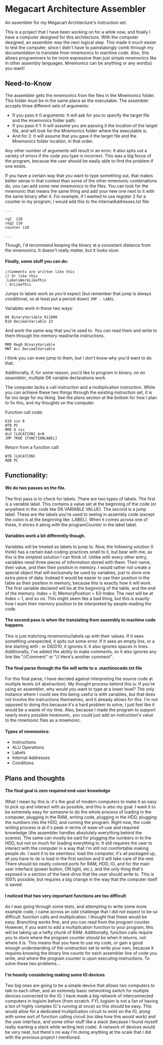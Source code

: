 # Megacart Architecture Assembler
An assembler for my Megacart Architecture's instruction set.

This is a project that I have been working on for a while now, and finally I have a computer designed for this architecture. With the computer designed, an assembler was the next logical step. This made it much easier to test the computer, since I didn't have to painstakingly comb through my documentation to translate from mnemonics to machine code. Also, this allows programmers to be more expressive than just simple mnemonics like in other assembly languages. Mnemonics can be anything or any word(s) you want!

## Need-to-Know
The assembler gets the mnemonics from the files in the Mnemonics folder. This folder must be in the same place as the executable. The assembler accepts three different sets of arguments:
* If you pass it 0 arguments: It will ask for you to specify the target file and the mnemonics folder path.
* If you pass it 1: It will assume you are passing it the location of the target file, and will look for the Mnemonics folder where the executable is.
* And for 2: It will assume that you gave it the target file and the Mnemonics folder location, in that order.

Any other number of arguments will result in an error. It also spits out a variety of errors if the code you type is incorrect. This was a big focus of the program, because the user should be easily able to find the problem if one exists.

If you have a certain way that you want to type something out, that makes better sense in that context than some of the other mnemonic combinations do, you can add some new mnemonics to the files. You can look for the mnemonic that means the same thing and add your new one next to it with the same binary after it. For example, if I wanted to use register 2 for a counter in my program, I would add this to the InternalAddresses.txt file:
```
...

rg2  110
reg2 110
counter 110

...
```

Though, I'd recommend keeping the binary at a consistant distance from the mnemonics. It doesn't really matter, but it looks nicer.

#### Finally, some stuff you can do:
```
//Comments are written like this
// Or like this
:LabelsWorkLikeThis
: OrLikeThis
```

Jumps to labels work as you'd expect (but remember that jump is always conditional, so at least put a period down)
```JMP . LABEL```

Variables work in these two ways:
```
D6 BinaryVariable 011000
D10 DecimalVariable 23
```

And work the same way that you're used to. You can read them and write to them through the memory read/write instructions.
```
MRD Reg0 BinaryVariable
MWT Acc DecimalVariable
```

I think you can even jump to them, but I don't know why you'd want to do that.

Additionally, if, for some reason, you'd like to program in binary, *on an assembler*, multiple D6 variable declarations work.

The computer lacks a call instruction and a multiplication instruction. While you can achieve these two things through the existing instruction set, it is far too large for my liking. See the plans section at the bottom for how I plan to fix this, and my thoughts on the computer.

Function call code:
```
D10 six 6
WTB PC
MRD A six
ALU [LOCATION] A+B
JMP TRUE [FUNCTIONLABEL]
```

Return from a function call:
```
WTB [LOCATION]
RDB PC
```

## Functionality:
#### We do two passes on the file.

The first pass is to check for labels.
There are two types of labels.
The first is a variable label. This contains a value set at the beginning of the code (or anywhere in the code like D6 VARIABLE VALUE).
The second is a jump label. These are the labels you're used to seeing in assembly code (except the colon is at the beginning like :LABEL).
When it comes across one of these, it stores it along with the programCounter in the label tabel.

#### Variables work a bit differently though.
Variables will be treated as labels to jump to.
Now, the following solution (I think) has a certain bad-coding-practices smell to it, but bear with me, as this is the simplest solution I can think of.
Unlike with every other entry, variables need three pieces of information stored with them: Their name, their value, and then their position in memory.
I would rather not create a special object that will exclusively be used by variables, just to store one extra piece of data.
Instead it would be easier to use their position in the table as their position in memory, because this is exactly how it will work.
The first variable declared will be at the beginning of the table, and the end of the memory. Index = 0; MemoryPosition = 63-Index;
The next will be at Index = 1, and so on.
This might seem like a bad thing, but this is exactly how I want their memory position to be interpreted by people reading the code.

#### The second pass is when the translating from assembly to machine code happens.
This is just matching mnemonics/labels up with their values.
If it sees something unexpected, it spits out some error.
If it sees an empty line, or a line starting with : or D6/D10, it ignores it.
It also ignores spaces in lines.
Additionally, I've added the ability to make comments, so it also ignores any line like "//Comment" or "// Here's another comment".

#### The final parse through the file will write to a .machinecode.txt file
For this final parse, I have decided against interpreting the source code at multiple levels (of abstraction).
My thought process behind this is: If you're using an assembler, why would you want to type at a lower level?
The only instance where I could see this being useful is with variables, but that does not involve the instructions themselves, and it already allows for this.
I'm not opposed to doing this because it's a hard problem to solve, I just feel like it would be a waste of my time.
Also, because I made the program to support nearly every possible mnemonic, you could just add an instruction's value to the mnemonic files as a mnemonic.

#### Types of mnemonics:
* Instructions
* ALU Operations
* Labels
* Internal Addresses
* Conditions

## Plans and thoughts
#### The final goal is zero required end-user knowledge
What I mean by this is: it's the goal of modern computers to make it as easy to pick up and interact with as possible, and this is also my goal. I want it to be extremely easy for someone to do the whole process of loading in the computer, plugging in the RAM, writing code, plugging in the HDD, plugging the numbers into the HDD, and running the program. Right now, the code writing process is at it's peak in terms of ease-of-use and required knowledge (the assembler handles absolutely everything behind the scenes). The same can mostly be said for plugging the numbers in to the HDD, but not so much for loading everything in. It still requires the user to interact with the computer in a way that I'm still not comfortable making people do. I want it to be seemless: load the computer, it's all packaged up, all you have to do is load in the first section and it will take care of the rest. There should be neatly colored ports for RAM, HDD, IO, and for the main user interface (power button, ON light, etc.), and the only thing that's exposed is a section of the hard-drive that the user should write to. This is 100% possible, but requires a big change in the way that the computer itself is saved.

#### I noticed that two very important functions are too difficult
As I was going through some tests, and attempting to write some more example code, I came across an odd challenge that I did not expect to be so difficult: function calls and multiplication. I thought that these would be easy. Branching works fine, and you can read from the program counter. However, if you want to add a multiplication function to your program, this will be taking up a hefty chunk of RAM. Additionally, function calls require you to store where the program counter *should* be when it returns, not where it *is*. This means that you have to use my code, or gain a good enough understanding of the unstruction set to write your own, because it requires knowing the binary line counts for each assembler line of code you write, and where the program counter is upon executing instructions. To solve these two problems...

#### I'm heavily considering making some IO devices
Two big ones are going to be a simple device that allows two computers to talk to each other, and an extemely basic networking switch for multiple devices connected to the IO. I have made a big network of interconnected computers in logisim before (from scratch. FYI, logisim is not a fan of having a ton of highly complex IC's running at once) so this should be easy. This would allow for a dedicated multiplication circuit to exist on the IO, along with some sort of function calling circuit (no idea how this would work) and the user interface, and some other stuff like a stack (because I found myself really wanting a stack while writing test code). A network of devices would be very neat, but there's no way I'm doing anything at the scale that I did with the previous project I mentioned.

